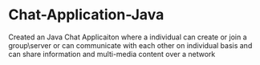 # Chat-Application-Java
Created an Java Chat Applicaiton where a individual can create or join a group\server or can communicate with each other on individual basis and can share information and multi-media content over a network
